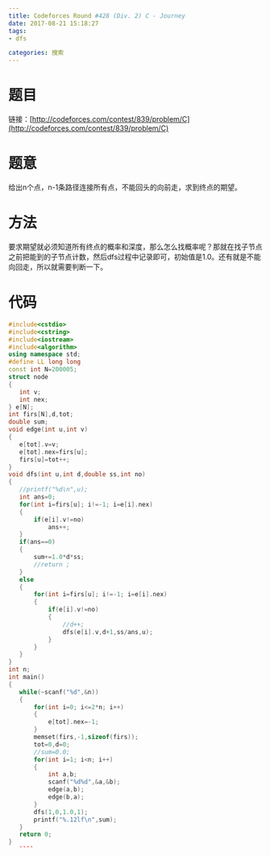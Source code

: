 ```yaml
---
title: Codeforces Round #428 (Div. 2) C - Journey
date: 2017-08-21 15:18:27
tags: 
- dfs

categories: 搜索
---
```

# 题目
链接：[http://codeforces.com/contest/839/problem/C](http://codeforces.com/contest/839/problem/C)
# 题意
给出n个点，n-1条路径连接所有点，不能回头的向前走，求到终点的期望。
# 方法
要求期望就必须知道所有终点的概率和深度，那么怎么找概率呢？那就在找子节点之前把能到的子节点计数，然后dfs过程中记录即可，初始值是1.0。还有就是不能向回走，所以就需要判断一下。
<!--more-->
# 代码
 ````c++
#include<cstdio>
#include<cstring>
#include<iostream>
#include<algorithm>
using namespace std;
#define LL long long
const int N=200005;
struct node
{
    int v;
    int nex;
} e[N];
int firs[N],d,tot;
double sum;
void edge(int u,int v)
{
    e[tot].v=v;
    e[tot].nex=firs[u];
    firs[u]=tot++;
}
void dfs(int u,int d,double ss,int no)
{
    //printf("%d\n",u);
    int ans=0;
    for(int i=firs[u]; i!=-1; i=e[i].nex)
    {
        if(e[i].v!=no)
            ans++;
    }
    if(ans==0)
    {
        sum+=1.0*d*ss;
        //return ;
    }
    else
    {
        for(int i=firs[u]; i!=-1; i=e[i].nex)
        {
            if(e[i].v!=no)
            {
                //d++;
                dfs(e[i].v,d+1,ss/ans,u);
            }
        }
    }
}
int n;
int main()
{
    while(~scanf("%d",&n))
    {
        for(int i=0; i<=2*n; i++)
        {
            e[tot].nex=-1;
        }
        memset(firs,-1,sizeof(firs));
        tot=0,d=0;
        //sum=0.0;
        for(int i=1; i<n; i++)
        {
            int a,b;
            scanf("%d%d",&a,&b);
            edge(a,b);
            edge(b,a);
        }
        dfs(1,0,1.0,1);
        printf("%.12lf\n",sum);
    }
    return 0;
}
    ````